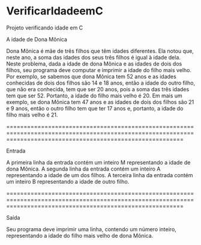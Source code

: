 # VerificarIdadeemC
Projeto verificando idade em C

A idade de Dona Mônica

Dona Mônica é mãe de três filhos que têm idades diferentes. Ela notou que, neste ano, a soma das idades dos seus três filhos é igual à idade dela.
Neste problema, dada a idade de dona Mônica e as idades de dois dos filhos, seu programa deve computar e imprimir a idade do filho mais
velho.
Por exemplo, se sabemos que dona Mônica tem 52 anos e as idades conhecidas de dois dos filhos são 14 e 18 anos, então a idade do outro filho,
que não era conhecida, tem que ser 20 anos, pois a soma das três idades tem que ser 52. Portanto, a idade do filho mais velho é 20. Em mais um
exemplo, se dona Mônica tem 47 anos e as idades de dois dos filhos são 21 e 9 anos, então o outro filho tem que ter 17 anos e, portanto, a idade do
filho mais velho é 21.

===============================================================================================================================================================

Entrada

A primeira linha da entrada contém um inteiro M representando a idade de dona Mônica. A segunda linha da entrada contém um inteiro A
representando a idade de um dos filhos. A terceira linha da entrada contém um inteiro B representando a idade de outro filho.

===============================================================================================================================================================

Saída

Seu programa deve imprimir uma linha, contendo um número inteiro, representando a idade do filho mais velho de dona Mônica.
